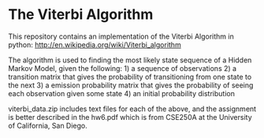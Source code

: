 # The Viterbi Algorithm

This repository contains an implementation of the Viterbi Algorithm in python: http://en.wikipedia.org/wiki/Viterbi_algorithm

The algorithm is used to finding the most likely state sequence of a Hidden Markov Model, given the following:
    1) a sequence of observations
    2) a transition matrix that gives the probability of transitioning from one state to the next
    3) a emission probability matrix that gives the probability of seeing each observation given some state
    4) an initial probability distribution

viterbi_data.zip includes text files for each of the above, and the assignment is better described in the hw6.pdf which is from CSE250A at the University of California, San Diego.  


